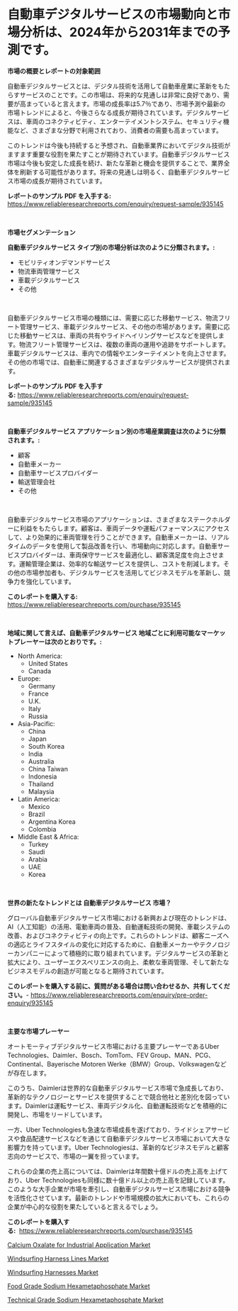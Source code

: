 <p><h1>自動車デジタルサービスの市場動向と市場分析は、2024年から2031年までの予測です。</h1></p><p><strong>市場の概要とレポートの対象範囲</strong></p>
<p><p>自動車デジタルサービスとは、デジタル技術を活用して自動車産業に革新をもたらすサービスのことです。この市場は、将来的な見通しは非常に良好であり、需要が高まっていると言えます。市場の成長率は5.7％であり、市場予測や最新の市場トレンドによると、今後さらなる成長が期待されています。デジタルサービスは、車両のコネクティビティ、エンターテイメントシステム、セキュリティ機能など、さまざまな分野で利用されており、消費者の需要も高まっています。</p><p>このトレンドは今後も持続すると予想され、自動車業界においてデジタル技術がますます重要な役割を果たすことが期待されています。自動車デジタルサービス市場は今後も安定した成長を続け、新たな革新と機会を提供することで、業界全体を刷新する可能性があります。将来の見通しは明るく、自動車デジタルサービス市場の成長が期待されています。</p></p>
<p><strong>レポートのサンプル PDF を入手する:</strong> <a href="https://www.reliableresearchreports.com/enquiry/request-sample/935145">https://www.reliableresearchreports.com/enquiry/request-sample/935145</a></p>
<p>&nbsp;</p>
<p><strong>市場セグメンテーション</strong></p>
<p><strong>自動車デジタルサービス タイプ別の市場分析は次のように分類されます。:</strong></p>
<p><ul><li>モビリティオンデマンドサービス</li><li>物流車両管理サービス</li><li>車載デジタルサービス</li><li>その他</li></ul></p>
<p>&nbsp;</p>
<p><p>自動車デジタルサービス市場の種類には、需要に応じた移動サービス、物流フリート管理サービス、車載デジタルサービス、その他の市場があります。需要に応じた移動サービスは、車両の共有やライドヘイリングサービスなどを提供します。物流フリート管理サービスは、複数の車両の運用や追跡をサポートします。車載デジタルサービスは、車内での情報やエンターテイメントを向上させます。その他の市場では、自動車に関連するさまざまなデジタルサービスが提供されます。</p></p>
<p><strong>レポートのサンプル PDF を入手する:</strong>&nbsp;<a href="https://www.reliableresearchreports.com/enquiry/request-sample/935145">https://www.reliableresearchreports.com/enquiry/request-sample/935145</a></p>
<p>&nbsp;</p>
<p><strong> 自動車デジタルサービス アプリケーション別の市場産業調査は次のように分類されます。:</strong></p>
<p><ul><li>顧客</li><li>自動車メーカー</li><li>自動車サービスプロバイダー</li><li>輸送管理会社</li><li>その他</li></ul></p>
<p>&nbsp;</p>
<p><p>自動車デジタルサービス市場のアプリケーションは、さまざまなステークホルダーに利益をもたらします。顧客は、車両データや運転パフォーマンスにアクセスして、より効果的に車両管理を行うことができます。自動車メーカーは、リアルタイムのデータを使用して製品改善を行い、市場動向に対応します。自動車サービスプロバイダーは、車両保守サービスを最適化し、顧客満足度を向上させます。運輸管理企業は、効率的な輸送サービスを提供し、コストを削減します。その他の市場参加者も、デジタルサービスを活用してビジネスモデルを革新し、競争力を強化しています。</p></p>
<p><strong>このレポートを購入する:</strong>&nbsp; <a href="https://www.reliableresearchreports.com/purchase/935145">https://www.reliableresearchreports.com/purchase/935145</a></p>
<p>&nbsp;</p>
<p><strong>地域に関して言えば、自動車デジタルサービス 地域ごとに利用可能なマーケットプレーヤーは次のとおりです。:</strong></p>
<p><ul>
    <li>
        North America:
        <ul>
            <li>United States</li>
            <li>Canada</li>
        </ul>
    </li>
    <li>
        Europe:
        <ul>
            <li>Germany</li>
            <li>France</li>
            <li>U.K.</li>
            <li>Italy</li>
            <li>Russia</li>
        </ul>
    </li>
    <li>
        Asia-Pacific:
        <ul>
            <li>China</li>
            <li>Japan</li>
            <li>South Korea</li>
            <li>India</li>
            <li>Australia</li>
            <li>China Taiwan</li>
            <li>Indonesia</li>
            <li>Thailand</li>
            <li>Malaysia</li>
        </ul>
    </li>
    <li>
        Latin America:
        <ul>
            <li>Mexico</li>
            <li>Brazil</li>
            <li>Argentina Korea</li>
            <li>Colombia</li>
        </ul>
    </li>
    <li>
        Middle East & Africa:
        <ul>
            <li>Turkey</li>
            <li>Saudi</li>
            <li>Arabia</li>
            <li>UAE</li>
            <li>Korea</li>
        </ul>
    </li>
    </ul></p>
<p>&nbsp;</p>
<p><strong>世界の新たなトレンドとは 自動車デジタルサービス 市場？</strong></p>
<p><p>グローバル自動車デジタルサービス市場における新興および現在のトレンドは、AI（人工知能）の活用、電動車両の普及、自動運転技術の開発、車載システムの改善、およびコネクティビティの向上です。これらのトレンドは、顧客ニーズへの適応とライフスタイルの変化に対応するために、自動車メーカーやテクノロジーカンパニーによって積極的に取り組まれています。デジタルサービスの革新と拡大により、ユーザーエクスペリエンスの向上、柔軟な車両管理、そして新たなビジネスモデルの創造が可能となると期待されています。</p></p>
<p><strong>このレポートを購入する前に、質問がある場合は問い合わせるか、共有してください。</strong>- <a href="https://www.reliableresearchreports.com/enquiry/pre-order-enquiry/935145">https://www.reliableresearchreports.com/enquiry/pre-order-enquiry/935145</a></p>
<p>&nbsp;</p>
<p><strong>主要な市場プレーヤー</strong></p>
<p><p>オートモーティブデジタルサービス市場における主要プレーヤーであるUber Technologies、Daimler、Bosch、TomTom、FEV Group、MAN、PCG、Continental、Bayerische Motoren Werke（BMW）Group、Volkswagenなどが存在します。</p><p>このうち、Daimlerは世界的な自動車デジタルサービス市場で急成長しており、革新的なテクノロジーとサービスを提供することで競合他社と差別化を図っています。Daimlerは運転サービス、車両デジタル化、自動運転技術などを積極的に開発し、市場をリードしています。</p><p>一方、Uber Technologiesも急速な市場成長を遂げており、ライドシェアサービスや食品配達サービスなどを通じて自動車デジタルサービス市場において大きな影響力を持っています。Uber Technologiesは、革新的なビジネスモデルと顧客志向のサービスで、市場の一翼を担っています。</p><p>これらの企業の売上高については、Daimlerは年間数十億ドルの売上高を上げており、Uber Technologiesも同様に数十億ドル以上の売上高を記録しています。このような大手企業が市場を牽引し、自動車デジタルサービス市場における競争を活性化させています。最新のトレンドや市場規模の拡大においても、これらの企業が中心的な役割を果たしていると言えるでしょう。</p></p>
<p><strong>このレポートを購入する:</strong>&nbsp;&nbsp;<a href="https://www.reliableresearchreports.com/purchase/935145">https://www.reliableresearchreports.com/purchase/935145</a></p>
<p><p><a href="https://summer-dogwood-3e9.notion.site/Calcium-Oxalate-for-Industrial-Application-Market-Dynamics-2024-2031-Also-about-Its-Market-Trends--d3140c4351114602a180dc5ea6394696">Calcium Oxalate for Industrial Application Market</a></p><p><a href="https://view.publitas.com/reportprime-1/windsurfing-harness-lines-market-with-the-goal-of-estimating-the-market-size-and-future-growth-potential-of-various-market-segments-based-on-component-applications-end-user-and-region/">Windsurfing Harness Lines Market</a></p><p><a href="https://view.publitas.com/reportprime-1/windsurfing-harnesses-market-provides-detailed-segmentation-of-this-market-based-on-type-application-and-region-and-forecast-for-the-period-from-2024-2031/">Windsurfing Harnesses Market</a></p><p><a href="https://forested-sushi-9b0.notion.site/Food-Grade-Sodium-Hexametaphosphate-Market-Furnish-Information-about-Market-Size-Market-Share-Mark-3e447bb744d6420e8990c2020b40de27">Food Grade Sodium Hexametaphosphate Market</a></p><p><a href="https://lydian-appliance-61d.notion.site/Technical-Grade-Sodium-Hexametaphosphate-Market-Research-Report-Forecasted-for-Period-from-2024-2-76d6abfd806b44c69dc3769df35ae425">Technical Grade Sodium Hexametaphosphate Market</a></p></p>